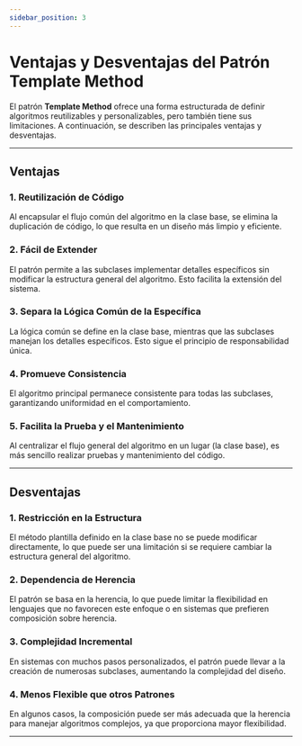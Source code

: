 ```yaml
---
sidebar_position: 3
---
```


# Ventajas y Desventajas del Patrón Template Method

El patrón **Template Method** ofrece una forma estructurada de definir algoritmos reutilizables y personalizables, pero también tiene sus limitaciones. A continuación, se describen las principales ventajas y desventajas.

---

## Ventajas

### 1. **Reutilización de Código**
Al encapsular el flujo común del algoritmo en la clase base, se elimina la duplicación de código, lo que resulta en un diseño más limpio y eficiente.

### 2. **Fácil de Extender**
El patrón permite a las subclases implementar detalles específicos sin modificar la estructura general del algoritmo. Esto facilita la extensión del sistema.

### 3. **Separa la Lógica Común de la Específica**
La lógica común se define en la clase base, mientras que las subclases manejan los detalles específicos. Esto sigue el principio de responsabilidad única.

### 4. **Promueve Consistencia**
El algoritmo principal permanece consistente para todas las subclases, garantizando uniformidad en el comportamiento.

### 5. **Facilita la Prueba y el Mantenimiento**
Al centralizar el flujo general del algoritmo en un lugar (la clase base), es más sencillo realizar pruebas y mantenimiento del código.

---

## Desventajas

### 1. **Restricción en la Estructura**
El método plantilla definido en la clase base no se puede modificar directamente, lo que puede ser una limitación si se requiere cambiar la estructura general del algoritmo.

### 2. **Dependencia de Herencia**
El patrón se basa en la herencia, lo que puede limitar la flexibilidad en lenguajes que no favorecen este enfoque o en sistemas que prefieren composición sobre herencia.

### 3. **Complejidad Incremental**
En sistemas con muchos pasos personalizados, el patrón puede llevar a la creación de numerosas subclases, aumentando la complejidad del diseño.

### 4. **Menos Flexible que otros Patrones**
En algunos casos, la composición puede ser más adecuada que la herencia para manejar algoritmos complejos, ya que proporciona mayor flexibilidad.

---